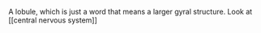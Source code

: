 A lobule, which is just a word that means a larger gyral structure. Look at [[central nervous system]]